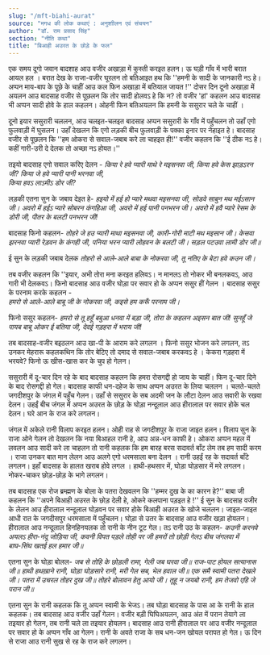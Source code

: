 ```yaml
---
slug: "/mft-biahi-aurat"
source: "मगध की लोक कथाएं : अनुशाीलन एवं संचयन"
author: "डॉ. राम प्रसाद सिंह"
section: "नीति कथा"
title: "बिआही अउरत के छोड़े के फल"
---
```

एक समय दूगो जवान बादशाह आउ वजीर अखाड़ा में कुस्ती करइत हलन। ऊ घड़ी गाँव में भारी बरात आयल हल । बरात देख के राजा-वजीर घूरलन तो बतिआइत हथ कि ''हमनी के सादी के जानकारी नऽ हे। अप्पन माय-बाप के पूछे के चाहीं आउ कल फिन अखाड़ा में बतियाल जायत !'' दोसर दिन दूनो अखाड़ा में अयलन आउ बादसाह वजीर से पूछलन कि तोर सादी होलवऽ हे कि न? तो वजीर 'हां' कहलन आउ बादसाह भी अप्पन सादी होवे के हाल कहलन। ओहनी फिन बतिअयलन कि हमनी के ससुरार चले के चाहीं । 

दूनो इयार ससुरारी चललन, आउ चलइत-चलइत बादसाह अप्पन ससुरारी के गाँव में पहुँचलन तो उहाँ एगो फुलवाड़ी में घुसलन। उहाँ देखलन कि एगो लड़की बीच फुलवाड़ी के पक्का इनार पर नेहाइत हे। बादसाह वजीर से पूछलन कि ''हम ओकरा से सवाल-जबाब करे ला चाहइत ही!'' वजीर कहलन कि ''ई ठीक नऽ हे। कहीं गारी-उरी दे देलक तो अच्छा नऽ होयत।'' 

तइयो बादसाह एगो सवाल करिए देलन -
*किया रे हवे प्यारी माथे रे मइसनवा जी,* 
*किया हवे केस झाड़ऽरन जी?* 
*किया जे हवे प्यारी पानी भरनवा जी,*  
*किया हवऽ लाऽमीऽ डोर जी?* 

लड़की एतना सुन के जबाव देइत हे- 
*हइयो में हई हो प्यारे मथवा मइसनवा जी,* 
*सोडवे साबुन मथ मईऽसान जी।* 
*अवरो में हईऽ प्यारे सोबरन कंगहिआ जी,* 
*अवरो में हई पानी पनभरन जी।* 
*अवरो में हवै प्यारे रेसम के डोरी जी,* 
*पीतर के बलटी पनभरन जी!* 

बादसाह फिनो कहलन- 
*तोहरे जे हउ प्यारी माथा मइसनवा जी,* 
*कारी-गोरी माटी मथ मइसान जी।* 
*केसवा झरनवा प्यारी रेड़वन के कंगही जी,* 
*पनिया भरन प्यारी लोहवन के बलटी जी।* 
*सड़ल पटउवा लामी डोर जी॥* 

ई सुन के लड़की जबाब देलक 
*तोहरो से आले-आले बाबा के नोकरवा जी,* 
*तू नतिए के बेटा हवे कउन जी।* 

तब वजीर कहलन कि ''इयार, अभी तोरा मना करइत हलिवऽ। न मानलऽ तो नोकर भी बनलकवऽ, आउ गारी भी देलकवऽ। फिनो बादसाह आउ वजीर घोड़ा पर सवार हो के अप्पन ससुर हीं गेलन । 
बादसाह ससुर के परनाम करके कहलन -  
*हमरो से आले-आले बाबू जी के नोकरवा जी,* 
*कइसे हम करूँ परनाम जी।* 

फिनो ससुर कहलन-
*हमरो से तू हहूँ बबुआ धनवा में बड़ा जी,* 
*तोरा के कहलन अइसन बात जी!* 
*सुनहूँ जे पायब बाबू ओकर ई बतिया जी,* 
*देवई गड़हरा में भराय जी!* 

तब बादसाह-वजीर बइठलन आउ खा-पी के आराम करे लगलन । फिनो ससुर भोजन 
करे लगलन, तऽ उनकर मेहरारू कहलकथिन कि तोर बेटिए तो दमाद से सवाल-जबाब करकवऽ हे । केकरा गड़हरा में भरयवे? फिनो ऊ खीस-खास कर के चुप हो गेलन। 
 
ससुरारी में दू-चार दिन रहे के बाद बादसाह कहलन कि हमरा रोसगद्दी हो जाय के चाहीं। फिन दू-चार दिने के बाद रोसगद्दी हो गेल। बादसाह काफी धन-दहेज के साथ अप्पन अउरत के लिया चललन । चलते-चलते जगदीशपुर के जंगल में पहुँच गेलन। उहाँ से ससुरार के सब अदमी जन के लौटा देलन आउ सवारी के रखवा देलन। उहईं बीच जंगल में अप्पन अउरत के छोड़ के घोड़ा नन्दूलाल आउ हीरालाल पर सवार होके चल देलन। घरे आन के राज करे लगलन।
 
जंगल में अकेले रानी विलाप करइत हलन। ओही राह से जगदीशपुर के राजा जाइत हलन। विलाप सुन के राजा ओने गेलन तो देखलन कि नया बिआहल रानी हे, आउ अन्न-धन काफी हे। ओकरा अप्पन महल में लवलन आउ सादी करे ला चाहलन तो रानी कहलक कि हम बारह बरस सदावर्त बाँट लेम तब हम सादी करम । राजा उनकर बात मान लेलन आउ अलगे एगो धरमसाला बना देलन । रानी उहईं रह के सदावर्त बाँटे लगलन। इहाँ बादसाह के हालत खराब होवे लगल । हाथी-हथसार में, घोड़ा घोड़सार में मरे लगलन। नोकर-चाकर छोड़-छोड़ के भागे लगलन। 

तब बादसाह एक रोज ब्रम्ह्मण के बोला के पतरा देखवलन कि ''हम्मर दुख के का कारन हे?'’ बाबा जी कहलन कि ''अपने बिआही अउरत के छोड़ देली हे, ओकरे कलपाना पड़इत हे !'' ई सुन के बादसाह वजीर के लेलन आउ हीरालाल नन्दूलाल घोड़वन पर सवार होके बिआही अउरत के खोजे चललन। जाइत-जाइत आधी रात के जगदीसपुर धरमसाला में पहुँचलन। घोड़ा से उतर के बादसाह आउ वजीर खड़ा होयलन। हीरालाल आउ नन्दूलाल हिनहिनयलक तो रानी के नीन टूट गेल। तऽ रानी उठ के कहलन- 
*कउनी करनवे अयलऽ हीरा-नंदू जोड़िया जी,* 
*कवनी विपत पड़ले तोही पर जी*
*हमरों तो छोड़ी गेलऽ बीच जंगलवा में*  
*बाघ-सिंघ खतई हल हमार जी॥* 

एतना सुन के घोड़ा बोलल- 
*जब से तोहि के छोड़ली रामा, गेली जब घरवा जी॥* 
*राज-पाट होयल सत्यानास जी॥*
*हाथी हथख़ाने रानी, घोड़ा घोड़सारे रानी,* 
*मरी गेल सब, भेल हवाल जी॥* 
*एक समै स्वामी पतरा देखले जी।* 
*पतरा में उचरल तोहर दुख जी॥* 
*तोहरे बोलावन हेतु आयो जी।* 
*तूहू न जयबो रानी, हम तेजवो एहि जे परान जी॥*

एतना सुन के रानी कहलक कि तू अप्पन स्वामी के भेजऽ। तब घोड़ा बादसाह के पास आ के रानी के हाल कहलक। तब बादसाह आउ वजीर उहाँ गेलन। वजीर बड़ी घिघिअयलन, आउ अंत में परान तेयागे ला तइयार हो गेलन, तब रानी चले ला तइयार होयलन। बादसाह आउ रानी हीरालाल पर आउ वजीर नन्दूलाल पर सवार हो के अप्पन गाँव आ गेलन। रानी के अवते राजा के सब धन-जन खोयल परापत हो गेल। ऊ दिन से राजा आउ रानी सुख से रह के राज करे लगलन।